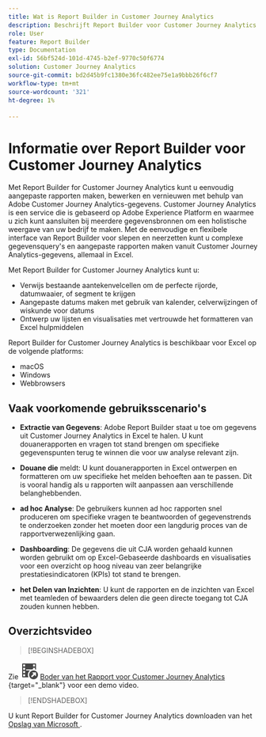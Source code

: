 ```yaml
---
title: Wat is Report Builder in Customer Journey Analytics
description: Beschrijft Report Builder voor Customer Journey Analytics
role: User
feature: Report Builder
type: Documentation
exl-id: 56bf524d-101d-4745-b2ef-9770c50f6774
solution: Customer Journey Analytics
source-git-commit: bd2d45b9fc1380e36fc482ee75e1a9bbb26f6cf7
workflow-type: tm+mt
source-wordcount: '321'
ht-degree: 1%

---
```


# Informatie over Report Builder voor Customer Journey Analytics

Met Report Builder for Customer Journey Analytics kunt u eenvoudig aangepaste rapporten maken, bewerken en vernieuwen met behulp van Adobe Customer Journey Analytics-gegevens. Customer Journey Analytics is een service die is gebaseerd op Adobe Experience Platform en waarmee u zich kunt aansluiten bij meerdere gegevensbronnen om een holistische weergave van uw bedrijf te maken. Met de eenvoudige en flexibele interface van Report Builder voor slepen en neerzetten kunt u complexe gegevensquery&#39;s en aangepaste rapporten maken vanuit Customer Journey Analytics-gegevens, allemaal in Excel.

Met Report Builder for Customer Journey Analytics kunt u:

- Verwijs bestaande aantekenvelcellen om de perfecte rijorde, datumwaaier, of segment te krijgen
- Aangepaste datums maken met gebruik van kalender, celverwijzingen of wiskunde voor datums
- Ontwerp uw lijsten en visualisaties met vertrouwde het formatteren van Excel hulpmiddelen

Report Builder for Customer Journey Analytics is beschikbaar voor Excel op de volgende platforms:

- macOS
- Windows
- Webbrowsers

## Vaak voorkomende gebruiksscenario&#39;s

- **Extractie van Gegevens**: Adobe Report Builder staat u toe om gegevens uit Customer Journey Analytics in Excel te halen. U kunt douanerapporten en vragen tot stand brengen om specifieke gegevenspunten terug te winnen die voor uw analyse relevant zijn.

- **Douane die** meldt: U kunt douanerapporten in Excel ontwerpen en formatteren om uw specifieke het melden behoeften aan te passen. Dit is vooral handig als u rapporten wilt aanpassen aan verschillende belanghebbenden.

- **ad hoc Analyse**: De gebruikers kunnen ad hoc rapporten snel produceren om specifieke vragen te beantwoorden of gegevenstrends te onderzoeken zonder het moeten door een langdurig proces van de rapportverwezenlijking gaan.

- **Dashboarding**: De gegevens die uit CJA worden gehaald kunnen worden gebruikt om op Excel-Gebaseerde dashboards en visualisaties voor een overzicht op hoog niveau van zeer belangrijke prestatiesindicatoren (KPIs) tot stand te brengen.

- **het Delen van Inzichten**: U kunt de rapporten en de inzichten van Excel met teamleden of bewaarders delen die geen directe toegang tot CJA zouden kunnen hebben.

## Overzichtsvideo


>[!BEGINSHADEBOX]

Zie ![ VideoCheckedOut ](/help/assets/icons/VideoCheckedOut.svg) [ Boder van het Rapport voor Customer Journey Analytics ](https://video.tv.adobe.com/v/337569?quality=12&learn=on){target="_blank"} voor een demo video.

>[!ENDSHADEBOX]

U kunt Report Builder for Customer Journey Analytics downloaden van het
[ Opslag van Microsoft ](https://appsource.microsoft.com/en-us/product/Office365/WA200003101).
